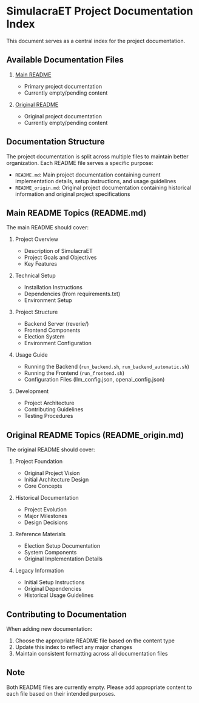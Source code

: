 # SimulacraET Project Documentation Index

This document serves as a central index for the project documentation.

## Available Documentation Files

1. [Main README](README.md)
   - Primary project documentation
   - Currently empty/pending content

2. [Original README](README_origin.md)
   - Original project documentation
   - Currently empty/pending content

## Documentation Structure

The project documentation is split across multiple files to maintain better organization. Each README file serves a specific purpose:

- `README.md`: Main project documentation containing current implementation details, setup instructions, and usage guidelines
- `README_origin.md`: Original project documentation containing historical information and original project specifications

## Main README Topics (README.md)

The main README should cover:

1. Project Overview
   - Description of SimulacraET
   - Project Goals and Objectives
   - Key Features

2. Technical Setup
   - Installation Instructions
   - Dependencies (from requirements.txt)
   - Environment Setup

3. Project Structure
   - Backend Server (reverie/)
   - Frontend Components
   - Election System
   - Environment Configuration

4. Usage Guide
   - Running the Backend (`run_backend.sh`, `run_backend_automatic.sh`)
   - Running the Frontend (`run_frontend.sh`)
   - Configuration Files (llm_config.json, openai_config.json)

5. Development
   - Project Architecture
   - Contributing Guidelines
   - Testing Procedures

## Original README Topics (README_origin.md)

The original README should cover:

1. Project Foundation
   - Original Project Vision
   - Initial Architecture Design
   - Core Concepts

2. Historical Documentation
   - Project Evolution
   - Major Milestones
   - Design Decisions

3. Reference Materials
   - Election Setup Documentation
   - System Components
   - Original Implementation Details

4. Legacy Information
   - Initial Setup Instructions
   - Original Dependencies
   - Historical Usage Guidelines

## Contributing to Documentation

When adding new documentation:
1. Choose the appropriate README file based on the content type
2. Update this index to reflect any major changes
3. Maintain consistent formatting across all documentation files

## Note

Both README files are currently empty. Please add appropriate content to each file based on their intended purposes.
